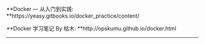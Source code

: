 **Docker — 从入门到实践: **https:\/\/yeasy.gitbooks.io\/docker\_practice\/content\/

**Docker 学习笔记 By 枯木: **http:\/\/opskumu.github.io\/docker.html

---



